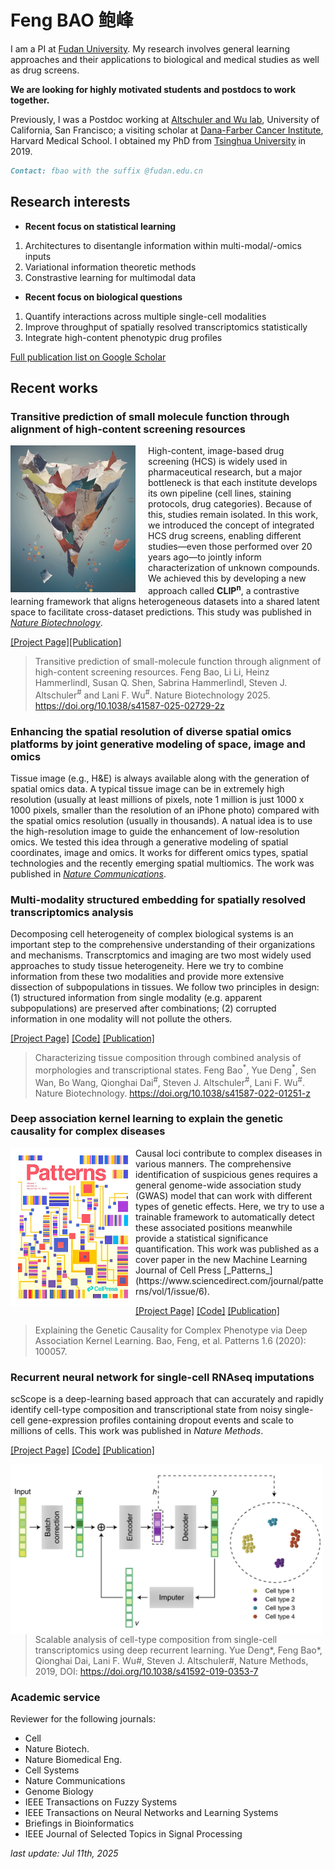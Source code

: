 # Feng BAO 鲍峰

I am a PI at [Fudan University](https://www.fudan.edu.cn/en/). My research involves general learning approaches and their applications to biological and medical studies as well as drug screens. 

**We are looking for highly motivated students and postdocs to work together.**

Previously, I was a Postdoc working at [Altschuler and Wu lab](https://www.altschulerwulab.org/),  University of California, San Francisco; a visiting scholar at [Dana-Farber Cancer Institute](https://www.dana-farber.org/), Harvard Medical School. I obtained my PhD from [Tsinghua University](https://www.tsinghua.edu.cn/en/) in 2019. 
```markdown
Contact: fbao with the suffix @fudan.edu.cn
```

## Research interests

- **Recent focus on statistical learning** 
1. Architectures to disentangle information within multi-modal/-omics inputs 
2. Variational information theoretic methods
3. Constrastive learning for multimodal data 

- **Recent focus on biological questions**
1. Quantify interactions across multiple single-cell modalities
2. Improve throughput of spatially resolved transcriptomics statistically
3. Integrate high-content phenotypic drug profiles

[Full publication list on Google Scholar](https://scholar.google.com/citations?user=I0mcA3MAAAAJ&hl=en)

## Recent works

### **Transitive prediction of small molecule function through alignment of high-content screening resources**

<img style="float: left; margin-right: 20px;" src="/image/cover_clipn.jpg" width="200" />
<!-- ![image](/image/clipn.png) -->


High-content, image-based drug screening (HCS) is widely used in pharmaceutical research, but a major bottleneck is that each institute develops its own pipeline (cell lines, staining protocols, drug categories). Because of this, studies remain isolated. In this work, we introduced the concept of integrated HCS drug screens, enabling different studies—even those performed over 20 years ago—to jointly inform characterization of unknown compounds. We achieved this by developing a new approach called **CLIP<sup>n</sup>**, a contrastive learning framework that aligns heterogeneous datasets into a shared latent space to facilitate cross-dataset predictions. This study was published in [*Nature Biotechnology*](https://doi.org/10.1038/s41587-025-02729-2).

[\[Project Page\]](https://github.com/AltschulerWu-Lab/CLIPn)[\[Publication\]](https://doi.org/10.1038/s41587-025-02729-2)
> Transitive prediction of small-molecule function through alignment of high-content screening resources. Feng Bao, Li Li, Heinz Hammerlindl, Susan Q. Shen, Sabrina Hammerlindl, Steven J. Altschuler<sup>\#</sup> and Lani F. Wu<sup>\#</sup>. Nature Biotechnology 2025. https://doi.org/10.1038/s41587-025-02729-2z

### **Enhancing the spatial resolution of diverse spatial omics platforms by joint generative modeling of space, image and omics**

Tissue image (e.g., H&E) is always available along with the generation of spatial omics data. A typical tissue image can be in extremely high resolution (usually at least millions of pixels, note 1 million is just 1000 x 1000 pixels, smaller than the resolution of an iPhone photo) compared with the spatial omics resolution (usually in thousands). A natual idea is to use the high-resolution image to guide the enhancement of low-resolution omics. We tested this idea through a generative modeling of spatial coordinates, image and omics. It works for different omics types, spatial technologies and the recently emerging spatial multiomics. The work was published in [*Nature Communications*](https://www.nature.com/articles/s41467-024-50837-5). 

### **Multi-modality structured embedding for spatially resolved transcriptomics analysis**

Decomposing cell heterogeneity of complex biological systems is an important step to the comprehensive understanding of their organizations and mechanisms. Transcrptomics and imaging are two most widely used approaches to study tissue heterogeneity. Here we try to combine information from these two modalities and provide more extensive dissection of subpopulations in tissues. We follow two principles in design: (1) structured information from single modality (e.g. apparent subpopulations) are preserved after combinations; (2) corrupted information in one modality will not pollute the others. 

[\[Project Page\]](https://github.com/AltschulerWu-Lab/MUSE) [\[Code\]](https://github.com/AltschulerWu-Lab/MUSE) [\[Publication\]](https://doi.org/10.1038/s41587-022-01251-z)

> Characterizing tissue composition through combined analysis of morphologies and transcriptional states. Feng Bao<sup>\*</sup>, Yue Deng<sup>\*</sup>, Sen Wan, Bo Wang, Qionghai Dai<sup>\#</sup>, Steven J. Altschuler<sup>\#</sup>, Lani F. Wu<sup>\#</sup>. Nature Biotechnology. https://doi.org/10.1038/s41587-022-01251-z


### **Deep association kernel learning to explain the genetic causality for complex diseases**

<img style="float: left;" src = "/image/cover.jpeg" width ="200" />
Causal loci contribute to complex diseases in various manners. The comprehensive identification of suspicious genes requires a general genome-wide association study (GWAS) model that can work with different types of genetic effects. Here, we try to use a trainable framework to automatically detect these associated positions meanwhile provide a statistical significance quantification. This work was published as a cover paper in the new Machine Learning Journal of Cell Press [_Patterns_](https://www.sciencedirect.com/journal/patterns/vol/1/issue/6).


[\[Project Page\]](https://github.com/feng-bao-ucsf/DAK) [\[Code\]](https://github.com/feng-bao-ucsf/DAK) [\[Publication\]](https://www.sciencedirect.com/science/article/pii/S2666389920300684)

> Explaining the Genetic Causality for Complex Phenotype via Deep Association Kernel Learning. Bao, Feng, et al. Patterns 1.6 (2020): 100057. 



### **Recurrent neural network for single-cell RNAseq imputations**

scScope is a deep-learning based approach that can accurately and rapidly identify cell-type composition and transcriptional state from noisy single-cell gene-expression profiles containing dropout events and scale to millions of cells. This work was published in _Nature Methods_.

[\[Project Page\]](https://github.com/AltschulerWu-Lab/scScope) [\[Code\]](https://github.com/AltschulerWu-Lab/scScope) [\[Publication\]](https://www.nature.com/articles/s41592-019-0353-7)

<img style="float: left;" src = "/image/scscope.png" width ="500" />
<!-- ![image](/image/scscope.png) -->

> Scalable analysis of cell-type composition from single-cell transcriptomics using deep recurrent learning. Yue Deng\*, Feng Bao\*, Qionghai Dai, Lani F. Wu#, Steven J. Altschuler#, Nature Methods, 2019, DOI: https://doi.org/10.1038/s41592-019-0353-7




### Academic service
Reviewer for the following journals:
- Cell
- Nature Biotech.
- Nature Biomedical Eng. 
- Cell Systems
- Nature Communications
- Genome Biology
- IEEE Transactions on Fuzzy Systems
- IEEE Transactions on Neural Networks and Learning Systems
- Briefings in Bioinformatics
- IEEE Journal of Selected Topics in Signal Processing

_last update: Jul 11th, 2025_

<!-- Google tag (gtag.js) -->
<script async src="https://www.googletagmanager.com/gtag/js?id=UA-102911962-1"></script>
<script>
  window.dataLayer = window.dataLayer || [];
  function gtag(){dataLayer.push(arguments);}
  gtag('js', new Date());

  gtag('config', 'UA-102911962-1');
</script>
